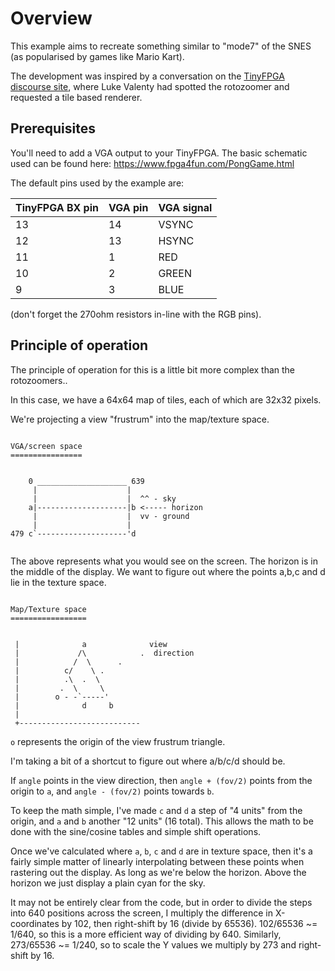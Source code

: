 # Overview

This example aims to recreate something similar to "mode7" of the SNES (as popularised by games like Mario Kart).

The development was inspired by a conversation on the [TinyFPGA discourse site](https://discourse.tinyfpga.com), where Luke Valenty had spotted the rotozoomer and requested a tile based renderer.

## Prerequisites

You'll need to add a VGA output to your TinyFPGA.  The basic schematic used can be found here: https://www.fpga4fun.com/PongGame.html

The default pins used by the example are:

| TinyFPGA BX pin | VGA pin | VGA signal |
|-----------------|---------|------------|
| 13 | 14 | VSYNC |
| 12 | 13 | HSYNC |
| 11 | 1 | RED |
| 10 | 2 | GREEN |
| 9 | 3 | BLUE |

(don't forget the 270ohm resistors in-line with the RGB pins).

## Principle of operation

The principle of operation for this is a little bit more complex than the rotozoomers..

In this case, we have a 64x64 map of tiles, each of which are 32x32 pixels.

We're projecting a view "frustrum" into the map/texture space.

```

VGA/screen space
================


    0 ____________________ 639
     |                    |
     |                    |  ^^ - sky
    a|--------------------|b <----- horizon
     |                    |  vv - ground
     |                    |
479 c`--------------------'d


```

The above represents what you would see on the screen.  The horizon is in the middle of the display.  We want to figure out where the points a,b,c and d lie in the texture space.

```

Map/Texture space
=================


 |              a              view
 |             /\            .  direction
 |            /  \      .
 |          c/    \ .
 |          .\  .  \
 |         .  \     \
 |        o - -`-----'
 |              d     b
 |
 +---------------------------
```

`o` represents the origin of the view frustrum triangle.

I'm taking a bit of a shortcut to figure out where a/b/c/d should be.

If `angle` points in the view direction, then `angle + (fov/2)`
points from the origin to `a`, and `angle - (fov/2)` points towards `b`.

To keep the math simple, I've made `c` and `d` a step of "4 units" from the origin, and `a` and `b` another "12 units" (16 total).  This allows the math to be done with the sine/cosine tables and simple shift operations.

Once we've calculated where `a`, `b`, `c` and `d` are in texture space, then it's a fairly simple matter of linearly interpolating between these points when rastering out the display.  As long as we're below the horizon.  Above the horizon we just display a plain cyan for the sky.

It may not be entirely clear from the code, but in order to divide the steps into 640 positions across the screen, I multiply the difference in X-coordinates by 102, then right-shift by 16 (divide by 65536).  102/65536 ~= 1/640, so this is a more efficient way of dividing by 640.  Similarly, 273/65536 ~= 1/240, so to scale the Y values we multiply by 273 and right-shift by 16.
